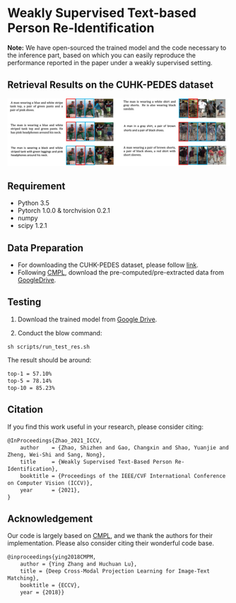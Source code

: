 # Weakly Supervised Text-based Person Re-Identification

**Note:** We have open-sourced the trained model and the code necessary to the inference part, based on which you can easily reproduce the performance reported in the paper under a weakly supervised setting.

## Retrieval Results on the CUHK-PEDES dataset 

![Quantitative_results_1](./images/Quantitative_result1.png)

## Requirement   
* Python 3.5 
* Pytorch 1.0.0 & torchvision 0.2.1
* numpy
* scipy 1.2.1 

## Data Preparation

- For downloading the CUHK-PEDES dataset, please follow [link](https://github.com/ShuangLI59/Person-Search-with-Natural-Language-Description). 
- Following [CMPL](https://github.com/labyrinth7x/Deep-Cross-Modal-Projection-Learning-for-Image-Text-Matching), download the pre-computed/pre-extracted data from [GoogleDrive](https://drive.google.com/file/d/1CGoZdqSlO9m2Er57bAQPoJwOSsrc54y-/view?usp=sharing).

## Testing

1. Download the trained model from [Google Drive](https://drive.google.com/file/d/1ctApJgcY8scxpNlVtmXgbj2z3im6fuDv/view?usp=sharing).

2. Conduct the blow command:

```
sh scripts/run_test_res.sh
```

The result should be around:

   ```Shell
   top-1 = 57.10%
   top-5 = 78.14%
   top-10 = 85.23%
   ```

## Citation

If you find this work useful in your research, please consider citing:
```
@InProceedings{Zhao_2021_ICCV,
    author    = {Zhao, Shizhen and Gao, Changxin and Shao, Yuanjie and Zheng, Wei-Shi and Sang, Nong},
    title     = {Weakly Supervised Text-Based Person Re-Identification},
    booktitle = {Proceedings of the IEEE/CVF International Conference on Computer Vision (ICCV)},
    year      = {2021},
}
```

## Acknowledgement

Our code is largely based on [CMPL](https://github.com/labyrinth7x/Deep-Cross-Modal-Projection-Learning-for-Image-Text-Matching), and we thank the authors for their implementation. Please also consider citing their wonderful code base. 

```
@inproceedings{ying2018CMPM,
    author = {Ying Zhang and Huchuan Lu},
    title = {Deep Cross-Modal Projection Learning for Image-Text Matching},
    booktitle = {ECCV},
    year = {2018}}
```
